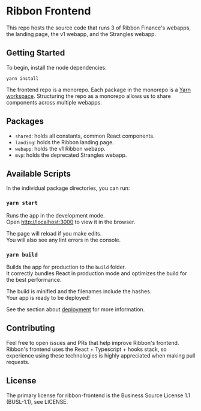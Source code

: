 # Ribbon Frontend

This repo hosts the source code that runs 3 of Ribbon Finance's webapps, the landing page, the v1 webapp, and the Strangles webapp.

## Getting Started

To begin, install the node dependencies:

```
yarn install
```

The frontend repo is a monorepo. Each package in the monorepo is a [Yarn workspace](https://classic.yarnpkg.com/en/docs/workspaces/). Structuring the repo as a monorepo allows us to share components across multiple webapps.

## Packages

- `shared`: holds all constants, common React components.
- `landing`: holds the Ribbon landing page.
- `webapp`: holds the v1 Ribbon webapp.
- `mvp`: holds the deprecated Strangles webapp.

## Available Scripts

In the individual package directories, you can run:

### `yarn start`

Runs the app in the development mode.\
Open [http://localhost:3000](http://localhost:3000) to view it in the browser.

The page will reload if you make edits.\
You will also see any lint errors in the console.

### `yarn build`

Builds the app for production to the `build` folder.\
It correctly bundles React in production mode and optimizes the build for the best performance.

The build is minified and the filenames include the hashes.\
Your app is ready to be deployed!

See the section about [deployment](https://facebook.github.io/create-react-app/docs/deployment) for more information.

## Contributing

Feel free to open issues and PRs that help improve Ribbon's frontend. Ribbon's frontend uses the React + Typescript + hooks stack, so experience using these technologies is highly appreciated when making pull requests.

## License

The primary license for ribbon-frontend is the Business Source License 1.1 (BUSL-1.1), see LICENSE.
